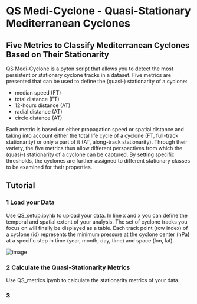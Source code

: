 # QS Medi-Cyclone - Quasi-Stationary Mediterranean Cyclones
## Five Metrics to Classify Mediterranean Cyclones Based on Their Stationarity

QS Medi-Cyclone is a pyton script that allows you to detect the most persistent or stationary cyclone tracks in a dataset. Five metrics are presented that can be used to define the (quasi-) stationarity of a cyclone:

- median speed (FT)
- total distance (FT)
- 12-hours distance (AT)
- radial distance (AT)
- circle distance (AT)

 Each metric is based on either propagation speed or spatial distance and taking into account either the total life cycle of a cyclone (FT, full-track stationarity) or only a part of it (AT, along-track stationarity). Through their variety, the five metrics thus allow different perspectives from which the (quasi-) stationarity of a cyclone can be captured. By setting specific thresholds, the cyclones are further assigned to different stationary classes to be examined for their properties.

## Tutorial
### 1 Load your Data

Use QS_setup.ipynb to upload your data. In line x and x you can define the temporal and spatial extent of your analysis. The set of cyclone tracks you focus on will finally be displayed as a table. Each track point (row index) of a cyclone (id) represents the minimum pressure at the cyclone center (hPa) at a specific step in time (year, month, day, time) and space (lon, lat).

![image](https://github.com/user-attachments/assets/f3755185-2042-4e69-9580-8cfe96d092c4)

### 2 Calculate the Quasi-Stationarity Metrics

Use QS_metrics.ipynb to calculate the stationarity metrics of your data.

### 3 
